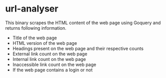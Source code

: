# url-analyser

This binary scrapes the HTML content of the web page using Goquery and returns following information.
- Title of the web page
- HTML version of the web page
- Headings present on the web page and their respective counts
- External link count on the web page
- Internal link count on the web page
- Inaccessible link count on the web page
- If the web page contains a login or not
